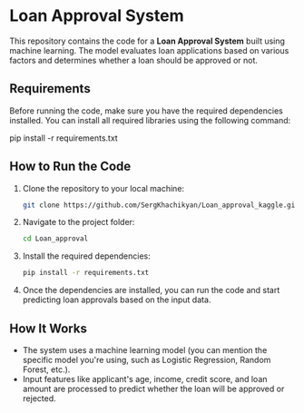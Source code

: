 # Loan Approval System

This repository contains the code for a **Loan Approval System** built using machine learning.
The model evaluates loan applications based on various factors and determines whether a loan should be approved or not.

## Requirements

Before running the code, make sure you have the required dependencies installed. You can install all required libraries using the following command:

pip install -r requirements.txt

## How to Run the Code

1. Clone the repository to your local machine:
   ```sh
   git clone https://github.com/SergKhachikyan/Loan_approval_kaggle.git
   ```
2. Navigate to the project folder:
   ```sh
   cd Loan_approval
   ```
3. Install the required dependencies:
   ```sh
   pip install -r requirements.txt
   ```
4. Once the dependencies are installed, you can run the code and start predicting loan approvals based on the input data.

## How It Works

- The system uses a machine learning model (you can mention the specific model you're using, such as Logistic Regression, Random Forest, etc.).
- Input features like applicant's age, income, credit score, and loan amount are processed to predict whether the loan will be approved or rejected.
